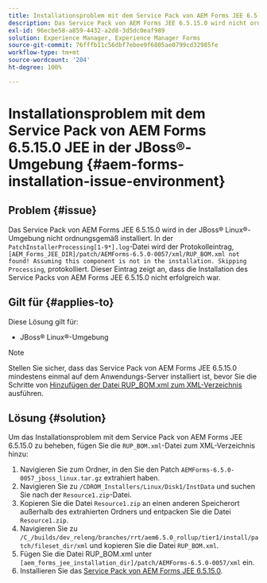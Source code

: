 ```yaml
---
title: Installationsproblem mit dem Service Pack von AEM Forms JEE 6.5.15.0 in der JBoss® Linux®-Umgebung
description: Das Service Pack von AEM Forms JEE 6.5.15.0 wird nicht ordnungsgemäß in der JBoss® Linux®-Umgebung installiert. Patch-Änderungen werden nicht auf den Anwendungs-Server angewendet. Fügen Sie die Datei „RUP_BOM.xml“ zum XML-Verzeichnis hinzu.
exl-id: 96ecbe58-a859-4432-a2d8-3d5dc0eaf989
solution: Experience Manager, Experience Manager Forms
source-git-commit: 76fffb11c56dbf7ebee9f6805ae0799cd32985fe
workflow-type: tm+mt
source-wordcount: '204'
ht-degree: 100%

---
```


# Installationsproblem mit dem Service Pack von AEM Forms 6.5.15.0 JEE in der JBoss®-Umgebung {#aem-forms-installation-issue-environment}

## Problem {#issue}

Das Service Pack von AEM Forms JEE 6.5.15.0 wird in der JBoss® Linux®-Umgebung nicht ordnungsgemäß installiert. In der `PatchInstallerProcessing[1-9*].log`-Datei wird der Protokolleintrag, `[AEM_Forms_JEE_DIR]/patch/AEMForms-6.5.0-0057/xml/RUP_BOM.xml not found! Assuming this component is not in the installation. Skipping Processing`, protokolliert. Dieser Eintrag zeigt an, dass die Installation des Service Packs von AEM Forms JEE 6.5.15.0 nicht erfolgreich war.

## Gilt für {#applies-to}

Diese Lösung gilt für:
* JBoss® Linux®-Umgebung

>[!NOTE]
>
> Stellen Sie sicher, dass das Service Pack von AEM Forms JEE 6.5.15.0 mindestens einmal auf dem Anwendungs-Server installiert ist, bevor Sie die Schritte von [Hinzufügen der Datei RUP_BOM.xml zum XML-Verzeichnis](#solution-solution) ausführen.

## Lösung {#solution}

Um das Installationsproblem mit dem Service Pack von AEM Forms JEE 6.5.15.0 zu beheben, fügen Sie die `RUP_BOM.xml`-Datei zum XML-Verzeichnis hinzu:
1. Navigieren Sie zum Ordner, in den Sie den Patch `AEMForms-6.5.0-0057_jboss_linux.tar.gz` extrahiert haben.
1. Navigieren Sie zu `/CDROM_Installers/Linux/Disk1/InstData` und suchen Sie nach der `Resource1.zip`-Datei.
1. Kopieren Sie die Datei `Resource1.zip` an einen anderen Speicherort außerhalb des extrahierten Ordners und entpacken Sie die Datei `Resource1.zip`.
1. Navigieren Sie zu `/C_/builds/dev_releng/branches/rrt/aem6.5.0_rollup/tier1/install/patch/fileset_dir/xml` und kopieren Sie die Datei `RUP_BOM.xml`.
1. Fügen Sie die Datei RUP_BOM.xml unter `[aem_forms_jee_installation_dir]/patch/AEMForms-6.5.0-0057/xml` ein.
1. Installieren Sie das [Service Pack von AEM Forms JEE 6.5.15.0](https://experienceleague.adobe.com/docs/experience-manager-release-information/aem-release-updates/forms-updates/aem-forms-releases.html?lang=de).
